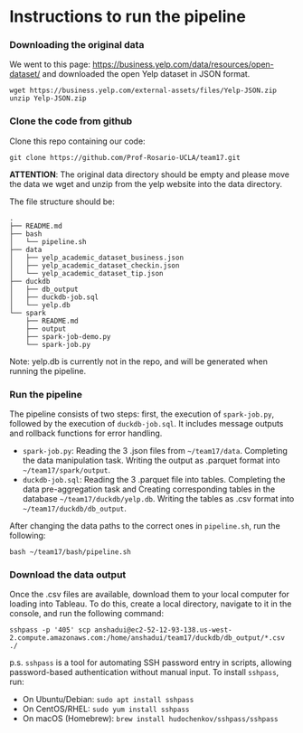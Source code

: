 # Instructions to run the pipeline

### Downloading the original data

We went to this page: https://business.yelp.com/data/resources/open-dataset/ and downloaded the open Yelp dataset in JSON format.

```
wget https://business.yelp.com/external-assets/files/Yelp-JSON.zip
unzip Yelp-JSON.zip
```

### Clone the code from github

Clone this repo containing our code:

```
git clone https://github.com/Prof-Rosario-UCLA/team17.git
```

**ATTENTION**: The original data directory should be empty and please move the data we wget and unzip from the yelp website into the data directory.

The file structure should be:

```
.
├── README.md
├── bash
│   └── pipeline.sh
├── data
│   ├── yelp_academic_dataset_business.json
│   ├── yelp_academic_dataset_checkin.json
│   └── yelp_academic_dataset_tip.json
├── duckdb
│   ├── db_output
│   ├── duckdb-job.sql
│   └── yelp.db
└── spark
    ├── README.md
    ├── output
    ├── spark-job-demo.py
    └── spark-job.py
```

Note: yelp.db is currently not in the repo, and will be generated when running the pipeline.

### Run the pipeline

The pipeline consists of two steps: first, the execution of `spark-job.py`, followed by the execution of `duckdb-job.sql`. It includes message outputs and rollback functions for error handling.

- `spark-job.py`: Reading the 3 .json files from `~/team17/data`. Completing the data manipulation task. Writing the output as .parquet format into `~/team17/spark/output`.
- `duckdb-job.sql`: Reading the 3 .parquet file into tables. Completing the data pre-aggregation task and Creating corresponding tables in the database `~/team17/duckdb/yelp.db`. Writing the tables as .csv format into `~/team17/duckdb/db_output`.

After changing the data paths to the correct ones in `pipeline.sh`, run the following:

```
bash ~/team17/bash/pipeline.sh
```

### Download the data output

Once the .csv files are available, download them to your local computer for loading into Tableau. To do this, create a local directory, navigate to it in the console, and run the following command:

```
sshpass -p '405' scp anshadui@ec2-52-12-93-138.us-west-2.compute.amazonaws.com:/home/anshadui/team17/duckdb/db_output/*.csv ./
```

p.s. `sshpass` is a tool for automating SSH password entry in scripts, allowing password-based authentication without manual input. To install `sshpass`, run:

- On Ubuntu/Debian: `sudo apt install sshpass`
- On CentOS/RHEL: `sudo yum install sshpass`
- On macOS (Homebrew): `brew install hudochenkov/sshpass/sshpass`

